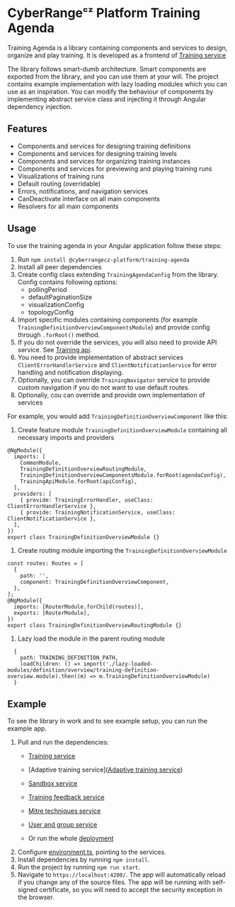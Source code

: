 # CyberRangeᶜᶻ Platform Training Agenda

Training Agenda is a library containing components and services to design, organize and play training.
It is developed as a frontend of [Training service](https://github.com/cyberrangecz/backend-training)

The library follows smart-dumb architecture. Smart components are exported from the library, and you can use them at your will. The project contains example implementation with lazy loading modules which you can use as an inspiration.
You can modify the behaviour of components by implementing abstract service class and injecting it through Angular dependency injection.

## Features

* Components and services for designing training definitions
* Components and services for designing training levels
* Components and services for organizing training instances
* Components and services for previewing and playing training runs
* Visualizations of training runs
* Default routing (overridable)
* Errors, notifications, and navigation services
* CanDeactivate interface on all main components
* Resolvers for all main components

## Usage

To use the training agenda in your Angular application follow these steps:

1. Run `npm install @cyberrangecz-platform/training-agenda`
1. Install all peer dependencies
1. Create config class extending `TrainingAgendaConfig` from the library. Config contains following options:
    + pollingPeriod
    + defaultPaginationSize
    + visualizationConfig
    + topologyConfig
1. Import specific modules containing components (for example `TrainingDefinitionOverviewComponentsModule`) and provide config through `.forRoot()` method.
1. If you do not override the services, you will also need to provide API service. See [Training api](LINK-HERE).
1. You need to provide implementation of abstract services `ClientErrorHandlerService` and `ClientNotificationService` for error handling and notification displaying.
1. Optionally, you can override `TrainingNavigator` service to provide custom navigation if you do not want to use default routes.
1. Optionally, cou can override and provide own implementation of services

For example, you would add `TrainingDefinitionOverviewComponent` like this:

1. Create feature module `TrainingDefinitionOverviewModule` containing all necessary imports and providers

```
@NgModule({
  imports: [
    CommonModule,
    TrainingDefinitionOverviewRoutingModule,
    TrainingDefinitionOverviewComponentsModule.forRoot(agendaConfig),
    TrainingApiModule.forRoot(apiConfig),
  ],
  providers: [
    { provide: TrainingErrorHandler, useClass: ClientErrorHandlerService },
    { provide: TrainingNotificationService, useClass: ClientNotificationService },
  ],
})
export class TrainingDefinitionOverviewModule {}
```

1. Create routing module importing the `TrainingDefinitionOverviewModule`

```
const routes: Routes = [
  {
    path: '',
    component: TrainingDefinitionOverviewComponent,
  },
];
@NgModule({
  imports: [RouterModule.forChild(routes)],
  exports: [RouterModule],
})
export class TrainingDefinitionOverviewRoutingModule {}
```

1. Lazy load the module in the parent routing module

```
  {
    path: TRAINING_DEFINITION_PATH,
    loadChildren: () => import('./lazy-loaded-modules/definition/overview/training-definition-overview.module).then((m) => m.TrainingDefinitionOverviewModule)
  }
```

## Example

To see the library in work and to see example setup, you can run the example app.

1. Pull and run the dependencies:
    + [Training service](https://github.com/cyberrangecz/backend-training)
    + [Adaptive training service]([Adaptive training service](https://github.com/cyberrangecz/backend-adaptive-training))
    + [Sandbox service](https://github.com/cyberrangecz/backend-sandbox-service)
    + [Training feedback service](https://github.com/cyberrangecz/backend-training-feedback)
    + [Mitre techniques service](https://github.com/cyberrangecz/backend-mitre-technique-service)
    + [User and group service](https://github.com/cyberrangecz/backend-user-and-group)

    + Or run the whole [deployment](https://github.com/cyberrangecz/devops-helm)
2. Configure [environment.ts](projects/training-agenda-example-app/src/environments/environment.ts), pointing to the services.
3. Install dependencies by running `npm install`.
4. Run the project by running `npm run start`.
5. Navigate to `https://localhost:4200/`. The app will automatically reload if you change any of the source files. The app will be running with self-signed certificate, so you will need to accept the security exception in the browser.
